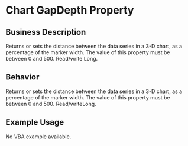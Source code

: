 # Chart GapDepth Property

## Business Description
Returns or sets the distance between the data series in a 3-D chart, as a percentage of the marker width. The value of this property must be between 0 and 500. Read/write Long.

## Behavior
Returns or sets the distance between the data series in a 3-D chart, as a percentage of the marker width. The value of this property must be between 0 and 500. Read/writeLong.

## Example Usage
No VBA example available.
